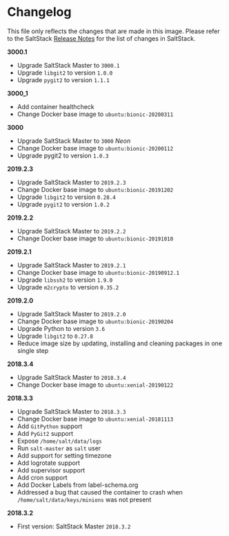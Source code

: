 # Changelog

This file only reflects the changes that are made in this image.
Please refer to the SaltStack [Release Notes](https://docs.saltstack.com/en/latest/topics/releases/3000.1.html) for the list of changes in SaltStack.

**3000.1**

- Upgrade SaltStack Master to `3000.1`
- Upgrade `libgit2` to version `1.0.0`
- Upgrade `pygit2` to version `1.1.1`

**3000_1**

- Add container healthcheck
- Change Docker base image to `ubuntu:bionic-20200311`

**3000**

- Upgrade SaltStack Master to `3000` *Neon*
- Change Docker base image to `ubuntu:bionic-20200112`
- Upgrade pygit2 to version `1.0.3`

**2019.2.3**

- Upgrade SaltStack Master to `2019.2.3`
- Change Docker base image to `ubuntu:bionic-20191202`
- Upgrade `libgit2` to version `0.28.4`
- Upgrade `pygit2` to version `1.0.2`

**2019.2.2**

- Upgrade SaltStack Master to `2019.2.2`
- Change Docker base image to `ubuntu:bionic-20191010`

**2019.2.1**

- Upgrade SaltStack Master to `2019.2.1`
- Change Docker base image to `ubuntu:bionic-20190912.1`
- Upgrade `libssh2` to version `1.9.0`
- Upgrade `m2crypto` to version `0.35.2`

**2019.2.0**

- Upgrade SaltStack Master to `2019.2.0`
- Change Docker base image to `ubuntu:bionic-20190204`
- Upgrade Python to version `3.6`
- Upgrade `libgit2` to `0.27.8`
- Reduce image size by updating, installing and cleaning packages in one single step

**2018.3.4**

- Upgrade SaltStack Master to `2018.3.4`
- Change Docker base image to `ubuntu:xenial-20190122`

**2018.3.3**

- Upgrade SaltStack Master to `2018.3.3`
- Change Docker base image to `ubuntu:xenial-20181113`
- Add `GitPython` support
- Add `PyGit2` support
- Expose `/home/salt/data/logs`
- Run `salt-master` as `salt` user
- Add support for setting timezone
- Add logrotate support
- Add supervisor support
- Add cron support
- Add Docker Labels from label-schema.org
- Addressed a bug that caused the container to crash when `/home/salt/data/keys/minions` was not present

**2018.3.2**

- First version: SaltStack Master `2018.3.2`

